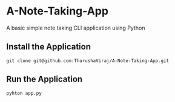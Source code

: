# A-Note-Taking-App
A basic simple note taking CLI application using Python

## Install the Application
```
git clone git@github.com:TharushaViraj/A-Note-Taking-App.git
```

## Run the Application
```
pyhton app.py
```
